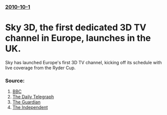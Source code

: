### [2010-10-1](/news/2010/10/1/index.md)

# Sky 3D, the first dedicated 3D TV channel in Europe, launches in the UK. 

Sky has launched Europe&#039;s first 3D TV channel, kicking off its schedule with live coverage from the Ryder Cup.


### Source:

1. [BBC](http://www.bbc.co.uk/newsbeat/11446978)
2. [The Daily Telegraph](http://www.telegraph.co.uk/technology/news/8033247/Sky-launches-Europes-first-3D-TV-channel.html)
3. [The Guardian](http://www.guardian.co.uk/tv-and-radio/tvandradioblog/2010/oct/01/sky-3d-channel)
4. [The Independent](http://blogs.independent.co.uk/2010/09/30/3d-tv-further-into-your-living-room-than-ever/)
